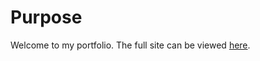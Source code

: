 # Purpose

Welcome to my portfolio. The full site can be viewed [here](https://leonardk.herokuapp.com).
